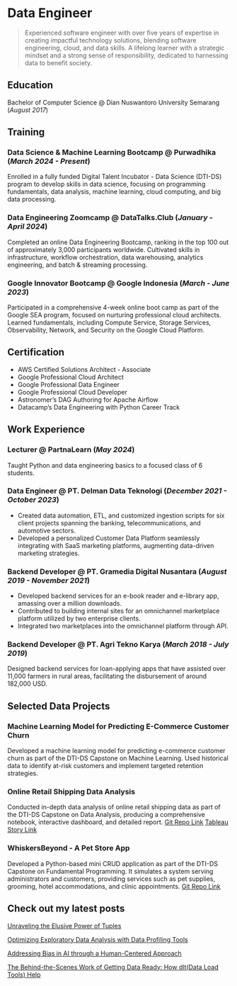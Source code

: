 # Data Engineer

> Experienced software engineer with over five years of expertise in creating impactful technology solutions, blending software engineering, cloud, and data skills. A lifelong learner with a strategic mindset and a strong sense of responsibility, dedicated to harnessing data to benefit society.

## Education
Bachelor of Computer Science @ Dian Nuswantoro University Semarang (*August 2017*)

## Training
### **Data Science & Machine Learning Bootcamp @ Purwadhika** (_March 2024 - Present_)
Enrolled in a fully funded Digital Talent Incubator - Data Science (DTI-DS) program to develop skills in data science, focusing on programming fundamentals, data analysis, machine learning, cloud computing, and big data processing.

### **Data Engineering Zoomcamp @ DataTalks.Club** (_January - April 2024_)
Completed an online Data Engineering Bootcamp, ranking in the top 100 out of approximately 3,000 participants worldwide. Cultivated skills in infrastructure, workflow orchestration, data warehousing, analytics engineering, and batch & streaming processing.

### **Google Innovator Bootcamp @ Google Indonesia (_March - June 2023_)**
Participated in a comprehensive 4-week online boot camp as part of the Google SEA program, focused on nurturing professional cloud architects. Learned fundamentals, including Compute Service, Storage Services, Observability, Network, and Security on the Google Cloud Platform.

## Certification
- AWS Certified Solutions Architect - Associate
- Google Professional Cloud Architect
- Google Professional Data Engineer
- Google Professional Cloud Developer
- Astronomer’s DAG Authoring for Apache Airflow
- Datacamp’s Data Engineering with Python Career Track

## Work Experience
### **Lecturer @ PartnaLearn** (_May 2024_)
Taught Python and data engineering basics to a focused class of 6 students.

### **Data Engineer @ PT. Delman Data Teknologi** (_December 2021 - October 2023_)
- Created data automation, ETL, and customized ingestion scripts for six client projects spanning the banking, telecommunications, and automotive sectors.
- Developed a personalized Customer Data Platform seamlessly integrating with SaaS marketing platforms, augmenting data-driven marketing strategies.

### **Backend Developer @ PT. Gramedia Digital Nusantara** (_August 2019 - November 2021_)
- Developed backend services for an e-book reader and e-library app, amassing over a million downloads.
- Contributed to building internal sites for an omnichannel marketplace platform utilized by two enterprise clients.
- Integrated two marketplaces into the omnichannel platform through API.

### **Backend Developer @ PT. Agri Tekno Karya** (_March 2018 - July 2019_)
Designed backend services for loan-applying apps that have assisted over 11,000 farmers in rural areas, facilitating the disbursement of around 182,000 USD. 

## Selected Data Projects
### **Machine Learning Model for Predicting E-Commerce Customer Churn**
Developed a machine learning model for predicting e-commerce customer churn as part of the DTI-DS Capstone on Machine Learning. Used historical data to identify at-risk customers and implement targeted retention strategies.

### **Online Retail Shipping Data Analysis**
Conducted in-depth data analysis of online retail shipping data as part of the DTI-DS Capstone on Data Analysis, producing a comprehensive notebook, interactive dashboard, and detailed report.
[Git Repo Link](https://github.com/mfarik21/Online-Retail-Shipping-EDA)
[Tableau Story Link](https://public.tableau.com/app/profile/muhamad.farikhin/viz/Capstone2Story_17176829660920/Story)

### **WhiskersBeyond - A Pet Store App**
Developed a Python-based mini CRUD application as part of the DTI-DS Capstone on Fundamental Programming. It simulates a system serving administrators and customers, providing services such as pet supplies, grooming, hotel accommodations, and clinic appointments.
[Git Repo Link](https://github.com/mfarik21/WhiskersBeyond-App)

## Check out my latest posts
[Unraveling the Elusive Power of Tuples](https://medium.com/@m.farikhin94/unraveling-the-elusive-power-of-tuples-2eeea5520e83)

[Optimizing Exploratory Data Analysis with Data Profiling Tools](https://medium.com/@m.farikhin94/optimizing-exploratory-data-analysis-with-data-quality-profiling-tools-c42415dbd9ea)

[Addressing Bias in AI through a Human-Centered Approach](https://medium.com/@mfarik/addressing-bias-in-ai-through-a-human-centered-approach-768fbf7e7628)

[The Behind-the-Scenes Work of Getting Data Ready: How dlt(Data Load Tools) Help](https://medium.com/@mfarik/the-behind-the-scenes-work-of-getting-data-ready-how-dlt-data-load-tools-helps-f9fde3e7e346)